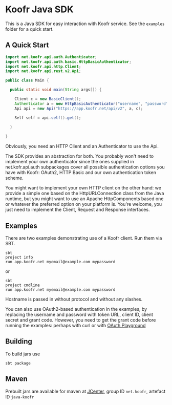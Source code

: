 # Koofr Java SDK

This is a Java SDK for easy interaction with Koofr service. See the `examples` folder for a quick start.

## A Quick Start

```java
import net.koofr.api.auth.Authenticator;
import net.koofr.api.auth.basic.HttpBasicAuthenticator;
import net.koofr.api.http.Client;
import net.koofr.api.rest.v2.Api;

public class Main {

  public static void main(String args[]) {

    Client c = new BasicClient();
    Authenticator a = new HttpBasicAuthenticator("username", "password");
    Api api = new Api("https://app.koofr.net/api/v2", a, c);

    Self self = api.self().get();
    
  }

}
```

Obviously, you need an HTTP Client and an Authenticator to use the Api. 

The SDK provides an abstraction for both. You probably won't need to implement your
own authenticator since the ones supplied in net.kofr.api.auth subpackages cover all
possible authentication options you have with Koofr: OAuth2, HTTP Basic and our own
authentication token scheme.

You might want to implement your own HTTP client on the other hand: we provide a simple one
based on the HttpURLConnection class from the Java runtime, but you might want to use an
Apache HttpComponents based one or whatever the preferred option on your platform is.
You're welcome, you just need to implement the Client, Request and Response interfaces.


## Examples

There are two examples demonstrating use of a Koofr client. Run them via SBT. 

    sbt
    project info
    run app.koofr.net myemail@example.com mypassword

or

    sbt
    project cmdline
    run app.koofr.net myemail@example.com mypassword

Hostname is passed in without protocol and without any slashes.

You can also use OAuth2-based authentication in the examples, by replacing the username and
password with token URL, client ID, client secret and grant code. However, you need to get
the grant code before running the examples: perhaps with curl or with
[OAuth Playground](https://developers.google.com/oauthplayground/)


## Building

To build jars use

    sbt package


## Maven

Prebuilt jars are available for maven at [JCenter](https://bintray.com/koofr/maven/java-koofr/view), group ID `net.koofr`, artefact ID `java-koofr`

